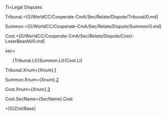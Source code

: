 Ti=Legal Disputes

Tribunal.=[G/WorldCC/Cooperate-CmA/Sec/Relate/Dispute/Tribunal/0.md]

Summon.=[G/WorldCC/Cooperate-CmA/Sec/Relate/Dispute/Summon/0.md]

Cost.=[G/WorldCC/Cooperate-CmA/Sec/Relate/Dispute/Cost/-LoserBearAll/0.md]

sec=<ol>{Tribunal.LI}{Summon.LI}{Cost.LI}</ol>

Tribunal.Xnum={Xnum}.<a href="#Dispute.Tribunal.Sec" class="xref">1</a>

Summon.Xnum={Xnum}.<a href="#Dispute.Summon.Sec" class="xref">2</a>

Cost.Xnum={Xnum}.<a href="#Dispute.Cost.Sec" class="xref">3</a>

Cost.SecName={SecName}.Cost

=[G/Z/ol/Base]
